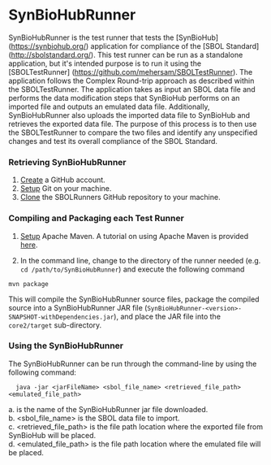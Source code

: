 SynBioHubRunner
===============

SynBioHubRunner is the test runner that tests the [SynBioHub] (https://synbiohub.org/) application for compliance of the 
[SBOL Standard] (http://sbolstandard.org/). This test runner can be run as a standalone application, but it's intended purpose 
is to run it using the [SBOLTestRunner] (https://github.com/mehersam/SBOLTestRunner). The application follows the Complex Round-trip approach as described within the SBOLTestRunner. The application takes as input an SBOL data file and performs the data modification steps that SynBioHub performs on an imported file and outputs an emulated data file. Additionally, SynBioHubRunner also uploads the imported data file to SynBioHub and retrieves the exported data file. The purpose of this process is to then use the SBOLTestRunner to compare the two files and identify any unspecified changes and test its overall compliance of the SBOL Standard.  

### Retrieving SynBioHubRunner

1. [Create](https://github.com/) a GitHub account.
2. [Setup](https://help.github.com/articles/set-up-git) Git on your machine.
3. [Clone](https://help.github.com/articles/cloning-a-repository/) the SBOLRunners GitHub repository to your machine.


### Compiling and Packaging each Test Runner 

1. [Setup](http://maven.apache.org/download.cgi) Apache Maven. A tutorial on using Apache Maven is provided [here](http://maven.apache.org/guides/getting-started/index.html).

2. In the command line, change to the directory of the runner needed (e.g. ```cd /path/to/SynBioHubRunner```) and execute the following command

```
mvn package
```

This will compile the SynBioHubRunner source files, package the compiled source into a SynBioHubRunner JAR file (```SynBioHubRunner-<version>-SNAPSHOT-withDependencies.jar```), and place the JAR file into the ```core2/target``` sub-directory. 

### Using the SynBioHubRunner

The SynBioHubRunner can be run through the command-line by using the following command: 

```
  java -jar <jarFileName> <sbol_file_name> <retrieved_file_path> <emulated_file_path>
```

a. <jarFileName> is the name of the SynBioHubRunner jar file downloaded. <br />
b. <sbol_file_name> is the SBOL data file to import. <br />
c. <retrieved_file_path> is the file path location where the exported file from SynBioHub will be placed. <br />
d. <emulated_file_path> is the file path location where the emulated file will be placed. <br />
